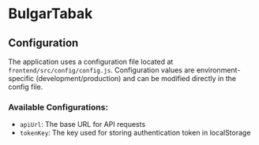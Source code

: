 # BulgarTabak

## Configuration

The application uses a configuration file located at `frontend/src/config/config.js`. Configuration values are environment-specific (development/production) and can be modified directly in the config file.

### Available Configurations:

- `apiUrl`: The base URL for API requests
- `tokenKey`: The key used for storing authentication token in localStorage
